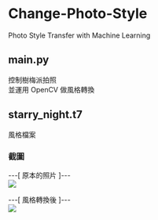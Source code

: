 # Change-Photo-Style
Photo Style Transfer with Machine Learning 


## main.py
控制樹梅派拍照  
並運用 OpenCV 做風格轉換 


## starry_night.t7
風格檔案
 

### 截圖
---[ 原本的照片 ]---  
![](https://playlab.computing.ncku.edu.tw:3001/uploads/upload_8da488c57615872c1a38ff39763ceb85.png)


---[ 風格轉換後 ]---  
![](https://playlab.computing.ncku.edu.tw:3001/uploads/upload_4d69e3b9274338eba5162260adf8a9dc.png)
